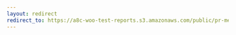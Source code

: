 ```yaml
---
layout: redirect
redirect_to: https://a8c-woo-test-reports.s3.amazonaws.com/public/pr-merge/41559/api/index.html
---
```

